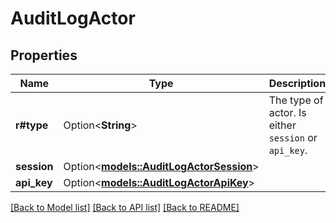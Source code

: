 # AuditLogActor

## Properties

Name | Type | Description | Notes
------------ | ------------- | ------------- | -------------
**r#type** | Option<**String**> | The type of actor. Is either `session` or `api_key`. | [optional]
**session** | Option<[**models::AuditLogActorSession**](AuditLogActorSession.md)> |  | [optional]
**api_key** | Option<[**models::AuditLogActorApiKey**](AuditLogActorApiKey.md)> |  | [optional]

[[Back to Model list]](../README.md#documentation-for-models) [[Back to API list]](../README.md#documentation-for-api-endpoints) [[Back to README]](../README.md)


